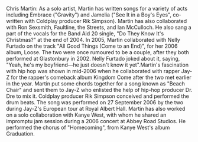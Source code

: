 Chris Martin: As a solo artist, Martin has written songs for a variety of acts including Embrace ("Gravity") and Jamelia ("See It in a Boy's Eyes", co-written with Coldplay producer Rik Simpson). Martin has also collaborated with Ron Sexsmith, Faultline, the Streets, and Ian McCulloch. He also sang a part of the vocals for the Band Aid 20 single, "Do They Know It's Christmas?" at the end of 2004. In 2005, Martin collaborated with Nelly Furtado on the track "All Good Things (Come to an End)", for her 2006 album, Loose. The two were once rumoured to be a couple, after they both performed at Glastonbury in 2002. Nelly Furtado joked about it, saying, "Yeah, he's my boyfriend—he just doesn't know it yet".Martin's fascination with hip hop was shown in mid-2006 when he collaborated with rapper Jay-Z for the rapper's comeback album Kingdom Come after the two met earlier in the year. Martin put some chords together for a song known as "Beach Chair" and sent them to Jay-Z who enlisted the help of hip-hop producer Dr. Dre to mix it. Coldplay producer Rik Simpson conceived and performed the drum beats. The song was performed on 27 September 2006 by the two during Jay-Z's European tour at Royal Albert Hall. Martin has also worked on a solo collaboration with Kanye West, with whom he shared an impromptu jam session during a 2006 concert at Abbey Road Studios. He performed the chorus of "Homecoming", from Kanye West's album Graduation.
